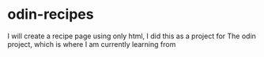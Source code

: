 # odin-recipes
I will create a recipe page using only html, I did this as a project for The odin project, which is where I am currently learning from